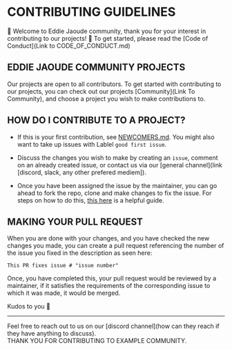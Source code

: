 # CONTRIBUTING GUIDELINES

:tada: Welcome to Eddie Jaoude community, thank you for your interest in contributing to our projects! :balloon: To get started, please read the [Code of Conduct](Link to CODE_OF_CONDUCT.md)

## EDDIE JAOUDE COMMUNITY PROJECTS

Our projects are open to all contributors. To get started with contributing to our projects, you can check out our projects [Community](Link To Community), and choose a project you wish to make contributions to.

## HOW DO I CONTRIBUTE TO A PROJECT?

- If this is your first contribution, see [NEWCOMERS.md](NEWCOMERS.md). You might also want to take up issues with Lablel `good first issue`.

- Discuss the changes you wish to make by creating an `issue`, comment on an already created issue, or contact us via our [general channel](link [discord, slack, any other prefered mediem]).
- Once you have been assigned the issue by the maintainer, you can go ahead to fork the repo, clone and make changes to fix the issue. For steps on how to do this, [this here](NEWCOMERS.md) is a helpful guide.

## MAKING YOUR PULL REQUEST

When you are done with your changes, and you have checked the new changes you made, you can create a pull request referencing the number of the issue you fixed in the description as seen here:
```
This PR fixes issue # "issue number"
```

Once, you have completed this, your pull request would be reviewed by a maintainer, if it satisfies the requirements of the corresponding issue to which it was made, it would be merged.

Kudos to you :balloon:

---

Feel free to reach out to us on our [discord channel](how can they reach if they have anything to discuss). <br>
THANK YOU FOR CONTRIBUTING TO EXAMPLE COMMUNITY.
